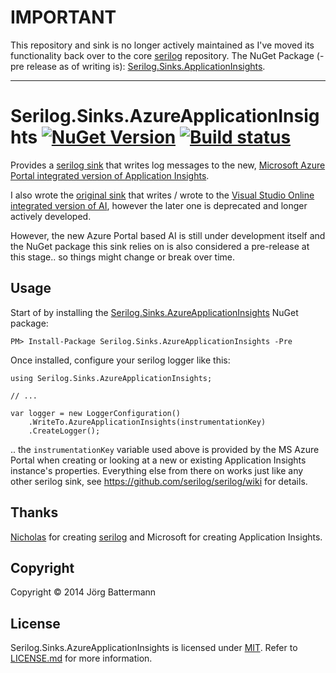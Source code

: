 # IMPORTANT

This repository and sink is no longer actively maintained as I've moved its functionality back over to the core [serilog](https://github.com/serilog/serilog/) repository. The NuGet Package (-pre release as of writing is): [Serilog.Sinks.ApplicationInsights](https://www.nuget.org/packages/Serilog.Sinks.ApplicationInsights/).


----------------------------------------------------------------------
# Serilog.Sinks.AzureApplicationInsights [![NuGet Version](http://img.shields.io/nuget/v/Serilog.Sinks.AzureApplicationInsights.svg?style=flat)](https://www.nuget.org/packages/Serilog.Sinks.AzureApplicationInsights/) [![Build status](https://ci.appveyor.com/api/projects/status/drmactha5om0xpja)](https://ci.appveyor.com/project/jbattermann/serilog-sinks-azureapplicationinsights)

Provides a [serilog sink](https://github.com/serilog/serilog/wiki/Provided-Sinks) that writes log messages to the new, [Microsoft Azure Portal integrated version of Application Insights](http://azure.microsoft.com/en-us/services/application-insights/).

I also wrote the [original sink](https://www.nuget.org/packages/Serilog.Sinks.ApplicationInsights/) that writes / wrote to the [Visual Studio Online integrated version of AI](https:/msdn.microsoft.com/en-us/library/dn481095.aspx), however the later one is deprecated and longer actively developed.

However, the new Azure Portal based AI is still under development itself and the NuGet package this sink relies on is also considered a pre-release at this stage.. so things might change or break over time.


## Usage

Start of by installing the [Serilog.Sinks.AzureApplicationInsights](https://www.nuget.org/packages/Serilog.Sinks.AzureApplicationInsights/) NuGet package:

`PM> Install-Package Serilog.Sinks.AzureApplicationInsights -Pre`

Once installed, configure your serilog logger like this:

```
using Serilog.Sinks.AzureApplicationInsights;

// ...

var logger = new LoggerConfiguration()
    .WriteTo.AzureApplicationInsights(instrumentationKey)
    .CreateLogger();
```

.. the `instrumentationKey` variable used above is provided by the MS Azure Portal when creating or looking at a new or existing Application Insights instance's properties.
Everything else from there on works just like any other serilog sink, see https://github.com/serilog/serilog/wiki for details.

## Thanks

[Nicholas](https://github.com/nblumhardt) for creating [serilog](https://github.com/serilog/serilog/) and Microsoft for creating Application Insights.

## Copyright

Copyright © 2014 Jörg Battermann

## License

Serilog.Sinks.AzureApplicationInsights is licensed under [MIT](http://www.opensource.org/licenses/mit-license.php "Read more about the MIT license form"). Refer to [LICENSE.md](https://github.com/jbattermann/Serilog.Sinks.AzureApplicationInsights/blob/master/LICENSE.md) for more information.

